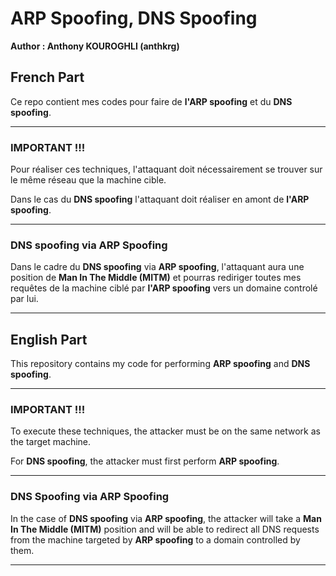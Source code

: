 # **ARP Spoofing, DNS Spoofing**

**Author : Anthony KOUROGHLI (anthkrg)**

## French Part

Ce repo contient mes codes pour faire de **l'ARP spoofing** et du **DNS spoofing**.

---

### **IMPORTANT !!!**

Pour réaliser ces techniques, l'attaquant doit nécessairement se trouver sur le même réseau que la machine cible.

Dans le cas du **DNS spoofing** l'attaquant doit réaliser en amont de **l'ARP spoofing**.

---

### DNS spoofing via ARP Spoofing

Dans le cadre du **DNS spoofing** via **ARP spoofing**, l'attaquant aura une position de **Man In The Middle (MITM)** et pourras rediriger toutes mes requêtes de la machine ciblé par **l'ARP spoofing** vers un domaine controlé par lui.

---

## English Part

This repository contains my code for performing **ARP spoofing** and **DNS spoofing**.  

---

### **IMPORTANT !!!**  

To execute these techniques, the attacker must be on the same network as the target machine.  

For **DNS spoofing**, the attacker must first perform **ARP spoofing**.  

---

### **DNS Spoofing via ARP Spoofing**  

In the case of **DNS spoofing** via **ARP spoofing**, the attacker will take a **Man In The Middle (MITM)** position and will be able to redirect all DNS requests from the machine targeted by **ARP spoofing** to a domain controlled by them.  

---
